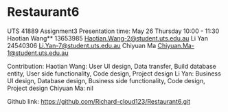 # Restaurant6
UTS 41889 Assignment3
Presentation time: May 26 Thursday 10:00 - 11:30
Haotian Wang** 13653985 Haotian.Wang-2@student.uts.edu.au
Li Yan 24540306 Li.Yan-7@student.uts.edu.au
Chiyuan Ma  Chiyuan.Ma-1@student.uts.edu.au

Contribution:
Haotian Wang: User UI design, Data transfer, Build database entity, User side functionality, Code design, Project design
Li Yan: Business UI design, Database design, Business side functionality, Code design, Project design
Chiyuan Ma: nil

Github link: https://github.com/Richard-cloud123/Restaurant6.git
